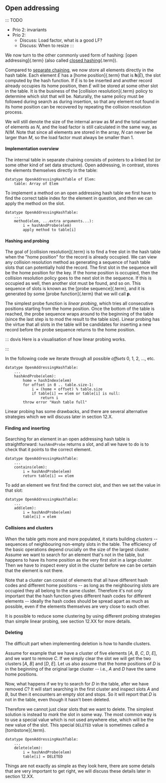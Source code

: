 
## Open addressing

::: TODO
- Prio 2: invariants
- Prio 2:
    - Discuss: Load factor, what is a good LF?
    - Discuss: When to resize
:::

We now turn to the other commonly used form of hashing: [open addressing]{.term} (also called [closed hashing](#closed-hash-system){.term}).

Compared to [separate chaining](#separate-chaining), we now store all elements directly in the hash table.
Each element $E$ has a [home position]{.term} that is $\textbf{h}(E)$, the slot computed by the hash function.
If $E$ is to be inserted and another record already occupies its home position, then $E$ will be stored at some other slot in the table.
It is the business of the [collision resolution]{.term} policy to determine which slot that will be.
Naturally, the same policy must be followed during search as during insertion, so that any element not found in its home position can be recovered by repeating the collision resolution process.

We will still denote the size of the internal arraw as $M$ and the total number of elements as $N$, and the load factor is still calculated in the same way, as $N/M$.
Note that since all elements are stored in the array, $N$ can never be larger than $M$, so the load factor must always be smaller than 1.


#### Implementation overview

The internal table in separate chaining consists of pointers to a linked list (or some other kind of set data structure).
Open addressing, in contrast, stores the elements themselves directly in the table:

    datatype OpenAddressingHashTable of Elem:
        table: Array of Elem

To implement a method on an open addressing hash table we first have to find the correct table index for the element in question,
and then we can apply the method on the slot.

    datatype OpenAddressingHashTable:
        ...
        method(elem, ...extra arguments...):
            i = hashAndProbe(elem)
            apply method to table[i]


#### Hashing and probing

The goal of [collision resolution]{.term} is to
find a free slot in the hash table when the "home position" for the
record is already occupied. We can view any collision resolution method
as generating a sequence of hash table slots that can potentially hold
the record. The first slot in the sequence will be the home position for
the key. If the home position is occupied, then the collision resolution
policy goes to the next slot in the sequence. If this is occupied as
well, then another slot must be found, and so on. This sequence of slots
is known as the [probe sequence]{.term}, and it
is generated by some [probe function]{.term} that we will call **p**.

The simplest probe function is *linear probing*, which tries all consecutive positions starting from the home position.
Once the bottom of the
table is reached, the probe sequence wraps around to the beginning of
the table (since the last step is to mod the result to the table size).
Linear probing has the virtue that all slots in the table will be
candidates for inserting a new record before the probe sequence returns
to the home position.

::: dsvis
Here is a visualisation of how linear probing works.

<inlineav id="linProbeCON1" src="Hashing/linProbeCON1.js" name="Linear Probing Slideshow 1" links="Hashing/linProbeCON.css"/>
:::

In the following code we iterate through all possible *offsets* 0, 1, 2, ..., etc.

    datatype OpenAddressingHashTable:
        ...
        hashAndProbe(elem):
            home = hashIndex(elem)
            for offset in 0 .. table.size-1:
                i = (home + offset) % table.size
                if table[i] == elem or table[i] is null:
                    return i
            throw error "Hash table full"

Linear probing has some drawbacks, and there are several alternative strategies which we will discuss later in section 12.X.


#### Finding and inserting

Searching for an element in an open addressing hash table is straightforward:
`hashAndProbe` returns a slot, and all we have to do is to check that it points to the correct element.

    datatype OpenAddressingHashTable:
        ...
        contains(elem):
            i = hashAndProbe(elem)
            return table[i] == elem

To add an element we first find the correct slot, and then we set the value in that slot:

    datatype OpenAddressingHashTable:
        ...
        add(elem):
            i = hashAndProbe(elem)
            table[i] = elem


#### Collisions and clusters

When the table gets more and more populated, it starts building *clusters* -- sequences of neighbouring non-empty slots in the table.
The efficiency of the basic operations depend crucially on the size of the largest cluster.
Assume we want to search for an element that's not in the table, but happens to have its home position as the very first slot in a large cluster.
Then we have to inspect every slot in the cluster before we can be certain that the element is not there.

Note that a cluster can consist of elements that all have different hash codes and different home positions -- as long as the neighbouring slots are occupied they all belong to the same cluster.
Therefore it's not only important that the hash function gives different hash codes for different elements -- ideally the hash codes should be spread apart as much as possible, even if the elements themselves are very close to each other.

It is possible to reduce some clustering by using different probing strategies than simple linear probing, see section 12.XX for more details.


#### Deleting

The difficult part when implementing deletion is how to handle clusters.

Assume for example that we have a cluster of five elements [*A*, *B*, *C*, *D*, *E*], and we want to remove *C*.
If we simply clear the slot we will get the two clusters [*A*, *B*] and [*D*, *E*].
Let us also assume that the home positions of *D* is in the beginning of the original large cluster -- i.e., *A* and *D* have the same home positions.

Now, what happens if we try to search for *D* in the table, after we have removed *C*?
It will start searching in the first cluster and inspect slots *A* and *B*, but then it encounters an empty slot and stops.
So it will report that *D* is not in the table, even though it hasn't been deleted.

Therefore we cannot just clear slots that we want to delete.
The simplest solution is instead to *mark* the slot in some way.
The most common way is to use a special value which is not used anywhere else, which will be the new value of the slot.
This special `DELETED` value is sometimes called a [tombstone]{.term}.

    datatype OpenAddressingHashTable:
        ...
        delete(elem):
            i = hashAndProbe(elem)
            table[i] = DELETED

Things are not exactly as simple as they look here, there are some details that are very important to get right, we will discuss these details later in section 12.XX.
